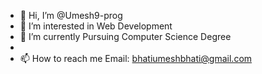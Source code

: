 - 👋 Hi, I’m @Umesh9-prog
- 👀 I’m interested in Web Development
- 🌱 I’m currently Pursuing Computer Science Degree
- 
- 📫 How to reach me Email: bhatiumeshbhati@gmail.com

<!---
Umesh9-prog/Umesh9-prog is a ✨ special ✨ repository because its `README.md` (this file) appears on your GitHub profile.
You can click the Preview link to take a look at your changes.
--->
